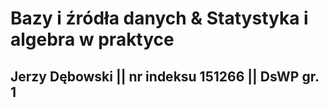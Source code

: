 # Bazy i źródła danych & Statystyka i algebra w praktyce
## Jerzy Dębowski || nr indeksu 151266 || DsWP gr. 1
